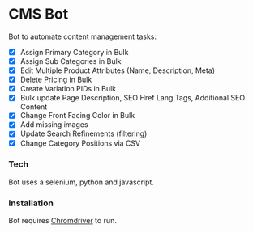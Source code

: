 # CMS Bot
Bot to automate content management tasks:

  - [x] Assign Primary Category in Bulk
  - [x] Assign Sub Categories in Bulk
  - [x] Edit Multiple Product Attributes (Name, Description, Meta)
  - [x] Delete Pricing in Bulk
  - [x] Create Variation PIDs in Bulk
  - [x] Bulk update Page Description, SEO Href Lang Tags, Additional SEO Content
  - [x] Change Front Facing Color in Bulk
  - [x] Add missing images
  - [x] Update Search Refinements (filtering)
  - [x] Change Category Positions via CSV
  
### Tech
Bot uses a selenium, python and javascript.

### Installation

Bot requires [Chromdriver](https://chromedriver.chromium.org/downloads) to run.
